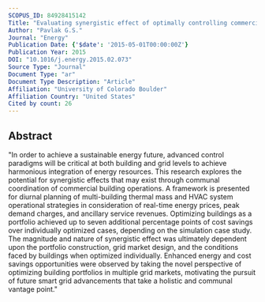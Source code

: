 ```yaml
---
SCOPUS_ID: 84928415142
Title: "Evaluating synergistic effect of optimally controlling commercial building thermal mass portfolios"
Author: "Pavlak G.S."
Journal: "Energy"
Publication Date: {'$date': '2015-05-01T00:00:00Z'}
Publication Year: 2015
DOI: "10.1016/j.energy.2015.02.073"
Source Type: "Journal"
Document Type: "ar"
Document Type Description: "Article"
Affiliation: "University of Colorado Boulder"
Affiliation Country: "United States"
Cited by count: 26
---
```


## Abstract
"In order to achieve a sustainable energy future, advanced control paradigms will be critical at both building and grid levels to achieve harmonious integration of energy resources. This research explores the potential for synergistic effects that may exist through communal coordination of commercial building operations. A framework is presented for diurnal planning of multi-building thermal mass and HVAC system operational strategies in consideration of real-time energy prices, peak demand charges, and ancillary service revenues. Optimizing buildings as a portfolio achieved up to seven additional percentage points of cost savings over individually optimized cases, depending on the simulation case study. The magnitude and nature of synergistic effect was ultimately dependent upon the portfolio construction, grid market design, and the conditions faced by buildings when optimized individually. Enhanced energy and cost savings opportunities were observed by taking the novel perspective of optimizing building portfolios in multiple grid markets, motivating the pursuit of future smart grid advancements that take a holistic and communal vantage point."
